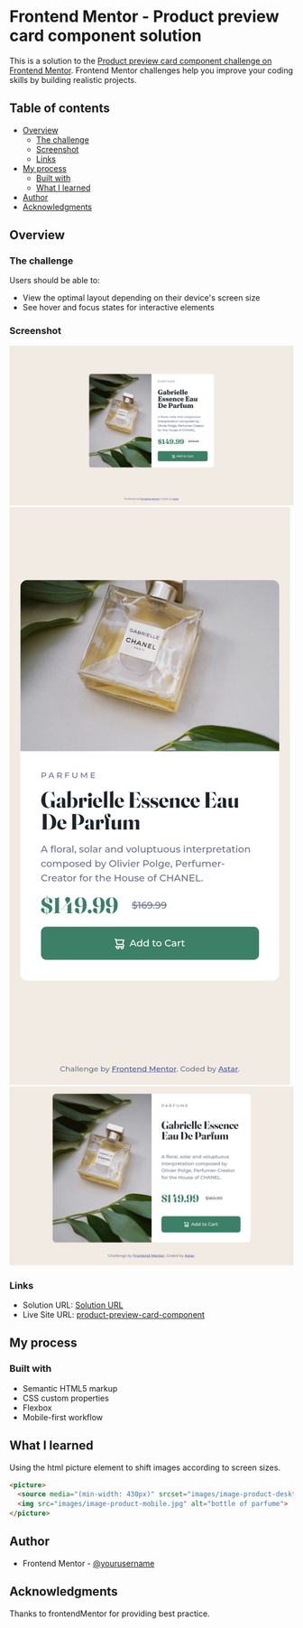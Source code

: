 # Frontend Mentor - Product preview card component solution

This is a solution to the [Product preview card component challenge on Frontend Mentor](https://www.frontendmentor.io/challenges/product-preview-card-component-GO7UmttRfa). Frontend Mentor challenges help you improve your coding skills by building realistic projects. 

## Table of contents

- [Overview](#overview)
  - [The challenge](#the-challenge)
  - [Screenshot](#screenshot)
  - [Links](#links)
- [My process](#my-process)
  - [Built with](#built-with)
  - [What I learned](#what-i-learned)
- [Author](#author)
- [Acknowledgments](#acknowledgments)

## Overview

### The challenge

Users should be able to:

- View the optimal layout depending on their device's screen size
- See hover and focus states for interactive elements

### Screenshot

![Desktop view solution](./my-solution/screenshot-1.png)
![Mobile portrait view solution](./my-solution/screenshot-2.png)
![Mobile landscape view solution](./my-solution/screenshot-3.png)

### Links

- Solution URL: [Solution URL](https://github.com/Matondo99/product-preview-card-component/)
- Live Site URL: [product-preview-card-component](https://matondo99.github.io/product-preview-card-component/)

## My process

### Built with

- Semantic HTML5 markup
- CSS custom properties
- Flexbox
- Mobile-first workflow

## What I learned

Using the html picture element to shift images according to screen sizes.

```html
<picture>
  <source media="(min-width: 430px)" srcset="images/image-product-desktop.jpg">
  <img src="images/image-product-mobile.jpg" alt="bottle of parfume">
</picture>
```

## Author

- Frontend Mentor - [@yourusername](https://www.frontendmentor.io/profile/yourusername)

## Acknowledgments

Thanks to frontendMentor for providing best practice.
